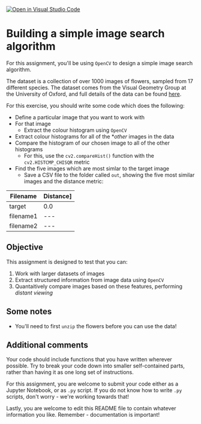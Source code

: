 [![Open in Visual Studio Code](https://classroom.github.com/assets/open-in-vscode-c66648af7eb3fe8bc4f294546bfd86ef473780cde1dea487d3c4ff354943c9ae.svg)](https://classroom.github.com/online_ide?assignment_repo_id=10267014&assignment_repo_type=AssignmentRepo)
# Building a simple image search algorithm

For this assignment, you'll be using ```OpenCV``` to design a simple image search algorithm.

The dataset is a collection of over 1000 images of flowers, sampled from 17 different species. The dataset comes from the Visual Geometry Group at the University of Oxford, and full details of the data can be found [here](https://www.robots.ox.ac.uk/~vgg/data/flowers/17/).

For this exercise, you should write some code which does the following:

- Define a particular image that you want to work with
- For that image
  - Extract the colour histogram using ```OpenCV```
- Extract colour histograms for all of the **other* images in the data
- Compare the histogram of our chosen image to all of the other histograms 
  - For this, use the ```cv2.compareHist()``` function with the ```cv2.HISTCMP_CHISQR``` metric
- Find the five images which are most simlar to the target image
  - Save a CSV file to the folder called ```out```, showing the five most similar images and the distance metric:

|Filename|Distance]
|---|---|
|target|0.0|
|filename1|---|
|filename2|---|

## Objective

This assignment is designed to test that you can:

1. Work with larger datasets of images
2. Extract structured information from image data using ```OpenCV```
3. Quantaitively compare images based on these features, performing *distant viewing*

## Some notes
- You'll need to first ```unzip``` the flowers before you can use the data!

## Additional comments

Your code should include functions that you have written wherever possible. Try to break your code down into smaller self-contained parts, rather than having it as one long set of instructions.

For this assignment, you are welcome to submit your code either as a Jupyter Notebook, or as ```.py``` script. If you do not know how to write ```.py``` scripts, don't worry - we're working towards that!

Lastly, you are welcome to edit this README file to contain whatever information you like. Remember - documentation is important!
